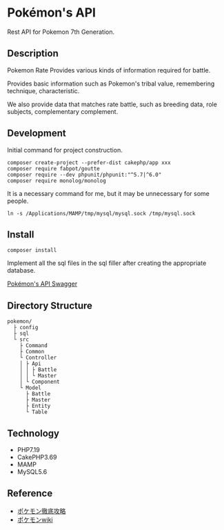 
# Pokémon's API

Rest API for Pokemon 7th Generation.

## Description

Pokemon Rate Provides various kinds of information required for battle.

Provides basic information such as Pokemon's tribal value, remembering technique, characteristic.

We also provide data that matches rate battle, such as breeding data, role subjects, complementary complement.

## Development

Initial command for project construction.

```linux
composer create-project --prefer-dist cakephp/app xxx
composer require fabpot/goutte
composer require --dev phpunit/phpunit:"^5.7|^6.0"
composer require monolog/monolog
```

It is a necessary command for me, but it may be unnecessary for some people.

```linux
ln -s /Applications/MAMP/tmp/mysql/mysql.sock /tmp/mysql.sock
```

## Install

```linux
composer install
```

Implement all the sql files in the sql filler after creating the appropriate database.

[Pokémon's API Swagger](https://machio77777.github.io/pokemon-swagger/)

## Directory Structure

```
pokemon/
  ├ config
  ├ sql
  └ src
    ├ Command
    ├ Common
    └ Controller
    │ ├ Api
    │ │ ├ Battle
    │ │ └ Master
    │ └ Component
    └ Model
      ├ Battle
      ├ Master
      ├ Entity
      └ Table
```

## Technology

- PHP7.19
- CakePHP3.69
- MAMP
- MySQL5.6

## Reference

- [ポケモン徹底攻略](https://yakkun.com/)
- [ポケモンwiki](https://wiki.xn--rckteqa2e.com/wiki/%E3%83%A1%E3%82%A4%E3%83%B3%E3%83%9A%E3%83%BC%E3%82%B8)
